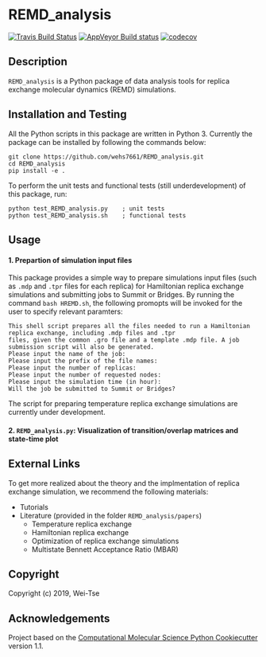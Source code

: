 REMD_analysis
==============================
[//]: # (Badges)
[![Travis Build Status](https://travis-ci.com/REPLACE_WITH_OWNER_ACCOUNT/REMD_analysis.svg?branch=master)](https://travis-ci.com/REPLACE_WITH_OWNER_ACCOUNT/REMD_analysis)
[![AppVeyor Build status](https://ci.appveyor.com/api/projects/status/REPLACE_WITH_APPVEYOR_LINK/branch/master?svg=true)](https://ci.appveyor.com/project/REPLACE_WITH_OWNER_ACCOUNT/REMD_analysis/branch/master)
[![codecov](https://codecov.io/gh/REPLACE_WITH_OWNER_ACCOUNT/REMD_analysis/branch/master/graph/badge.svg)](https://codecov.io/gh/REPLACE_WITH_OWNER_ACCOUNT/REMD_analysis/branch/master)

## Description
`REMD_analysis` is a Python package of data analysis tools for replica exchange molecular dynamics (REMD) simulations.

## Installation and Testing
All the Python scripts in this package are written in Python 3. Currently the package can be installed by following the commands below:
```
git clone https://github.com/wehs7661/REMD_analysis.git
cd REMD_analysis
pip install -e .
```
To perform the unit tests and functional tests (still underdevelopment) of this package, run:
```
python test_REMD_analysis.py    ; unit tests
python test_REMD_analysis.sh    ; functional tests
```

## Usage

#### 1. Prepartion of simulation input files 
This package provides a simple way to prepare simulations input files (such as `.mdp` and `.tpr` files for each replica) for Hamiltonian replica exchange simulations and submitting jobs to Summit or Bridges. By running the command `bash HREMD.sh`, the following promopts will be invoked for the user to specify relevant paramters:
```
This shell script prepares all the files needed to run a Hamiltonian replica exchange, including .mdp files and .tpr 
files, given the common .gro file and a template .mdp file. A job submission script will also be generated.
Please input the name of the job: 
Please input the prefix of the file names: 
Please input the number of replicas: 
Please input the number of requested nodes: 
Please input the simulation time (in hour): 
Will the job be submitted to Summit or Bridges?
```
The script for preparing temperature replica exchange simulations are currently under development.

#### 2. `REMD_analysis.py`: Visualization of transition/overlap matrices and state-time plot 


## External Links
To get more realized about the theory and the implmentation of replica exchange simulation, we recommend the following materials:

- Tutorials
- Literature (provided in the folder `REMD_analysis/papers`)
  - Temperature replica exchange
  - Hamiltonian replica exchange
  - Optimization of replica exchange simulations
  - Multistate Bennett Acceptance Ratio (MBAR)


## Copyright

Copyright (c) 2019, Wei-Tse


## Acknowledgements
 
Project based on the 
[Computational Molecular Science Python Cookiecutter](https://github.com/molssi/cookiecutter-cms) version 1.1.
